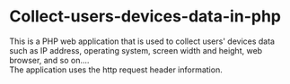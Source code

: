 # Collect-users-devices-data-in-php
This is a PHP web application that is used to collect users' devices data such as IP address, operating system, screen width and height, web browser, and so on....  
The application uses the http request header information.
